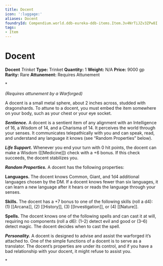 ```yaml
---
title: Docent
icon: ':luggage:'
aliases: Docent
foundryId: Compendium.world.ddb-eureka-ddb-items.Item.3v4NrTiJZv3ZPw8I
tags:
- Item
---
```


# Docent

**Docent**
_Trinket_
**Type:** Trinket
**Quantity:** 1
**Weight:** N/A
**Price:** 9000 gp
**Rarity:** Rare
**Attunement:** Requires Attunement

*<div class="item-attunement"><i>(Requires attunement by a Warforged)</i><p>A docent is a small metal sphere, about 2 inches across, studded with dragonshards. To attune to a docent, you must embed the item somewhere on your body, such as your chest or your eye socket.

***Sentience.*** A docent is a sentient item of any alignment with an Intelligence of 16, a Wisdom of 14, and a Charisma of 14. It perceives the world through your senses. It communicates telepathically with you and can speak, read, and understand any language it knows (see “Random Properties” below).

***Life Support.*** Whenever you end your turn with 0 hit points, the docent can make a Wisdom ([[Medicine]]) check with a +6 bonus. If this check succeeds, the docent stabilizes you.

***Random Properties.*** A docent has the following properties:

**Languages.** The docent knows Common, Giant, and 1d4 additional languages chosen by the DM. If a docent knows fewer than six languages, it can learn a new language after it hears or reads the language through your senses.

**Skills.** The docent has a +7 bonus to one of the following skills (roll a d4): (1) [[Arcana]], (2) [[History]], (3) [[Investigation]], or (4) [[Nature]].

**Spells.** The docent knows one of the following spells and can cast it at will, requiring no components (roll a d6): (1–2) detect evil and good or (3–6) detect magic. The docent decides when to cast the spell.

***Personality.*** A docent is designed to advise and assist the warforged it’s attached to. One of the simple functions of a docent is to serve as a translator. The docent’s properties are under its control, and if you have a bad relationship with your docent, it might refuse to assist you.</p>*